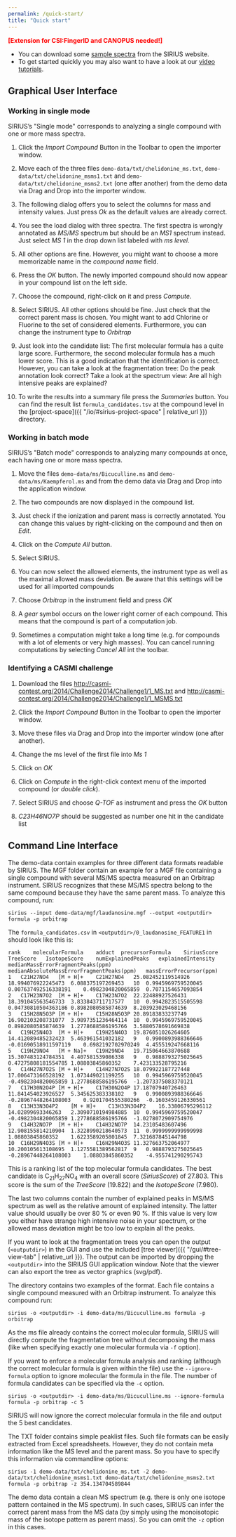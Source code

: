 ```yaml
---
permalink: /quick-start/
title: "Quick start"
---
```

<span>**<span style="color: red">\[Extension for CSI:FingerID and CANOPUS needed\!\]</span>**</span>


 - You can download some [sample spectra](https://bio.informatik.uni-jena.de/wp/wp-content/uploads/2015/05/demo.zip)
from the SIRIUS website.
 - To get started quickly you may also want to have a look at our 
   [video tutorials](https://www.youtube.com/playlist?list=PL57Jv_39fTdc_j8eHrH6At81n1AtxeKar).

## Graphical User Interface

### Working in single mode

SIRIUS’s "Single mode" corresponds to analyzing a single compound with
one or more mass spectra.

1.  Click the *Import Compound* Button in the Toolbar to open the importer window.
    
1.  Move each of the three files `demo-data/txt/chelidonine_ms.txt`, `demo-data/txt/chelidonine_msms1.txt`
    and `demo-data/txt/chelidonine_msms2.txt` (one after another) from the demo data via Drag and Drop into
    the importer window.

1.  The following dialog offers you to select the columns for mass and
    intensity values. Just press *Ok* as the default values are already
    correct.

1.  You see the load dialog with three spectra. The first spectra is
    wrongly annotated as *MS/MS* spectrum but should be an *MS1*
    spectrum instead. Just select *MS 1* in the drop down list labeled
    with *ms level*.

1.  All other options are fine. However, you might want to choose a more
    memorizable name in the *compound name* field.

1.  Press the *OK* button. The newly imported compound should now appear
    in your compound list on the left side.

1.  Choose the compound, right-click on it and press *Compute*.

1.  Select SIRIUS. All other options should be fine. Just check that
    the correct parent mass is chosen. You might want to add Chlorine or
    Fluorine to the set of considered elements. Furthermore, you can
    change the instrument type to *Orbitrap*

1.  Just look into the candidate list: The first molecular formula has a
    quite large score. Furthermore, the second molecular formula has a
    much lower score. This is a good indication that the identification
    is correct. However, you can take a look at the fragmentation tree:
    Do the peak annotation look correct? Take a look at the spectrum
    view: Are all high intensive peaks are explained?

1.  To write the results into a summary file press the *Summaries* button.
    You can find the result list `formula_candidates.tsv` at the compound level
    in the [project-space]({{ "/io/#sirius-project-space" | relative_url }}) directory.

### Working in batch mode

SIRIUS’s "Batch mode" corresponds to analyzing many compounds at once,
each having one or more mass spectra.

1.  Move the files `demo-data/ms/Bicuculline.ms` and `demo-data/ms/Kaempferol.ms` and from the demo data via Drag and 
    Drop into the application window.

1.  The two compounds are now displayed in the compound list.

1.  Just check if the ionization and parent mass is correctly annotated.
    You can change this values by right-clicking on the compound and then on
    *Edit*.

1.  Click on the *Compute All* button.

1. Select SIRIUS.

1.  You can now select the allowed elements, the instrument type as well
    as the maximal allowed mass deviation. Be aware that this settings
    will be used for all imported compounds

1.  Choose *Orbitrap* in the instrument field and press *OK*

1.  A *gear* symbol occurs on the lower right corner of each compound.
    This means that the compound is part of a computation job.
    
1.  Sometimes a computation might take a long time (e.g. for compounds
    with a lot of elements or very high masses). You can cancel running
    computations by selecting *Cancel All* int the toolbar.

### Identifying a CASMI challenge

1.  Download the files <http://casmi-contest.org/2014/Challenge2014/Challenge1/1_MS.txt>
    and <http://casmi-contest.org/2014/Challenge2014/Challenge1/1_MSMS.txt>

1.  Click the *Import Compound* Button in the Toolbar to open the importer window.

1.  Move these files via Drag and Drop into the importer window (one after another).

1.  Change the ms level of the first file into *Ms 1*

1.  Click on *OK*

1.  Click on *Compute* in the right-click context menu of the imported
    compound (or *double click*).

1.  Select SIRIUS and choose *Q-TOF* as instrument and press the *OK* button

1.  *C23H46NO7P* should be suggested as number one hit in the candidate
    list

## Command Line Interface

The demo-data contain examples for three different data formats readable
by SIRIUS. The MGF folder contain an example for a MGF file containing a
single compound with several MS/MS spectra measured on an Orbitrap
instrument. SIRIUS recognizes that these MS/MS spectra belong to the
same compound because they have the same parent mass. To analyze this
compound, run:

```
sirius --input demo-data/mgf/laudanosine.mgf --output <outputdir> formula -p orbitrap
```

The `formula_candidates.csv` in `<outputdir>/0_laudanosine_FEATURE1` in should look like this is:

```
rank	molecularFormula	adduct	precursorFormula	SiriusScore	TreeScore	IsotopeScore	numExplainedPeaks	explainedIntensity	medianMassErrorFragmentPeaks(ppm)	medianAbsoluteMassErrorFragmentPeaks(ppm)	massErrorPrecursor(ppm)
1	C21H27NO4	[M + H]+	C21H27NO4	25.082452119514926	18.994076922245473	6.088375197269453	10	0.9945969759520045	0.007637492516338191	0.4982304820065859	0.7071154657093854
2	C17H23N7O2	[M + H]+	C17H23N7O2	22.22488927526431	18.391045563546733	3.833843711717577	10	0.9942823515505598	0.04730810504363186	0.8982080585874639	8.203923029468156
3	C15H28N5O3P	[M + H]+	C15H28N5O3P	20.89183833237749	16.902103208731077	3.9897351236464114	10	0.9945969759520045	0.8982080585874639	1.2778688586195766	3.5880578691669838
4	C19H25N4O3	[M + H]+	C19H25N4O3	19.876051026264605	14.412089485232423	5.463961541032182	9	0.9900893988366646	-0.01690518911597119	0.6982192702970249	4.455519247668116
5	C19H29NO4	[M + Na]+	C19H29NO4	19.715064663870688	15.307483124784351	4.407581539086338	9	0.9888793275025645	0.47275808181554785	1.08803845860352	7.423133528795216
6	C14H27N7O2S	[M + H]+	C14H27N7O2S	18.079922187727448	17.006473166528192	1.073449021199255	10	0.9945969759520045	-0.4982304820065859	1.2778688586195766	-1.2073375083370121
7	C17H30N2O4P	[M + H]+	C17H30N2O4P	17.18707940726463	11.841454023926527	5.345625383338102	9	0.9900893988366646	-0.28967448264108003	0.9201704555380266	-0.1603459126330561
8	C13H33N3O4P2	[M + H]+	C13H33N3O4P2	16.33806795296112	14.02899693346263	2.3090710194984885	10	0.9945969759520047	-0.4982304820065859	1.2778688586195766	-1.0278072909754976
9	C14H32NO7P	[M + H]+	C14H32NO7P	14.23105483607496	12.908155814210904	1.3228990218640573	11	0.9999999999999998	1.08803845860352	1.6223589205801845	7.321687845144798
10	C16H29N4O3S	[M + H]+	C16H29N4O3S	11.327663752064977	10.200105613108695	1.1275581389562817	9	0.9888793275025645	-0.28967448264108003	1.08803845860352	-4.955741290295743
```

This is a ranking list of the top molecular formula candidates. The best
candidate is C<sub>21</sub>H<sub>27</sub>NO<sub>4</sub> with an overall score (*SiriusScore*) of 27.803. This score
is the sum of the *TreeScore* (19.822) and the *IsotopeScore* (7.980).

The last two columns contain the number of explained peaks in MS/MS
spectrum as well as the relative amount of explained intensity. The latter
value should usually be over 80 % or even 90 %. If this value is very
low you either have strange high intensive noise in your spectrum, or
the allowed mass deviation might be too low to explain all the peaks.

If you want to look at the fragmentation trees you can open the output (`<outputdir>`) 
in the GUI and use the included [tree viewer]({{ "/gui/#tree-view-tab" | relative_url }}). 
The output can be imported by dropping the `<outputdir>` into the SIRIUS GUI application window.
Note that the viewer can also export the tree as vector graphics (svg/pdf).

The directory contains two examples of the format. Each file contains a
single compound measured with an Orbitrap instrument. To analyze this
compound run:

```
sirius -o <outputdir> -i demo-data/ms/Bicuculline.ms formula -p orbitrap
```

As the ms file already contains the correct molecular formula, SIRIUS
will directly compute the fragmentation tree without decomposing the
mass (like when specifying exactly one molecular formula via `-f` option).

If you want to enforce a molecular formula analysis and ranking
(although the correct molecular formula is given within the file) use
the `--ignore-formula` option to ignore molecular the formula in the file. 
The number of  formula candidates can be specified via the `-c` option.

```
sirius -o <outputdir> -i demo-data/ms/Bicuculline.ms --ignore-formula formula -p orbitrap -c 5
```

SIRIUS will now ignore the correct molecular formula in the file and
output the 5 best candidates.

The TXT folder contains simple peaklist files. Such file formats can be
easily extracted from Excel spreadsheets. However, they do not contain
meta information like the MS level and the parent mass. So you have to
specify this information via commandline options:

```
sirius -1 demo-data/txt/chelidonine_ms.txt -2 demo-data/txt/chelidonine_msms1.txt demo-data/txt/chelidonine_msms2.txt formula -p orbitrap -z 354.134704589844
```

The demo data contain a clean MS spectrum (e.g. there is only one
isotope pattern contained in the MS spectrum). In such cases, SIRIUS can
infer the correct parent mass from the MS data (by simply using the
monoisotopic mass of the isotope pattern as parent mass). So you can
omit the `-z` option in this cases.